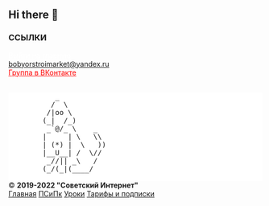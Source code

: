 ## Hi there 👋
### ССЫЛКИ
<a href="https://agent-kgb-228.github.io/" style="color: #ffFFFF;">Выйти на главную</a>
<br>
<a href="mailto:bobyorstroimarket@yandex.ru">bobyorstroimarket@yandex.ru</a>
<br>
<a href="https://vk.com/club199124251" style="color: #ff0000;">Группа в ВКонтакте</a>

<br>

<pre style="background-color:white; margin:0; padding:0; text-align:left">           _
          /  \
         /|oo \
        (_|  /_)
         _`@/_ \    _
        |     | \   \\
        | (*) |  \   ))
        |__U__| /  \//
         _//|| _\   /
        (_/(_|(____/

</pre>

<footer>
  &copy; <b>2019-2022 "Советский Интернет"</b> 
            <div class="re">
                <a href="/">Главная</a> 
              <a href="/privacy/">ПСиПк</a> 
              <a href="/uroks/">Уроки</a>
                <a href="/pay/">Тарифы и подписки</a>
            </div>
        
</footer>

